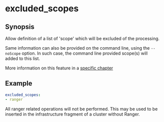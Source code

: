 # excluded_scopes

## Synopsis

Allow definition of a list of 'scope' which will be excluded of the processing.

Same information can also be provided on the command line, using the `--noScope` option. In such case, the command line provided scope(s) will added to this list.

More information on this feature in a [specific chapter](../../more/altering_scope)

## Example

```yaml
excluded_scopes:
- ranger 
```

All ranger related operations will not be performed. This may be used to be inserted in the infrastructure fragment of a cluster without Ranger. 